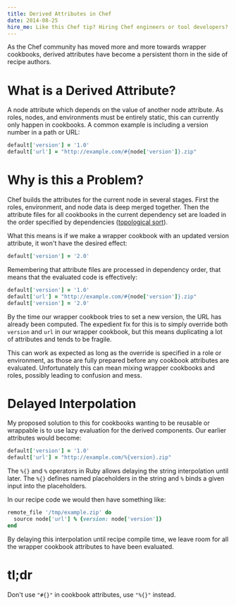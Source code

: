 ```yaml
---
title: Derived Attributes in Chef
date: 2014-08-25
hire_me: Like this Chef tip? Hiring Chef engineers or tool developers? I'm looking for a new team! Check out my <a href="/looking-for-group/">Looking for Group</a> post for details.
---
```


As the Chef community has moved more and more towards wrapper cookbooks,
derived attributes have become a persistent thorn in the side of recipe
authors.

# What is a Derived Attribute?

A node attribute which depends on the value of another node attribute. As
roles, nodes, and environments must be entirely static, this can currently only
happen in cookbooks. A common example is including a version number in a path
or URL:

```ruby
default['version'] = '1.0'
default['url'] = "http://example.com/#{node['version']}.zip"
```

# Why is this a Problem?

Chef builds the attributes for the current node in several stages. First
the roles, environment, and node data is deep merged together. Then the
attribute files for all cookbooks in the current dependency set are loaded in
the order specified by dependencies ([topological sort](https://en.wikipedia.org/wiki/Topological_sorting)).

What this means is if we make a wrapper cookbook with an updated version
attribute, it won't have the desired effect:

```ruby
default['version'] = '2.0'
```

Remembering that attribute files are processed in dependency order, that means
that the evaluated code is effectively:

```ruby
default['version'] = '1.0'
default['url'] = "http://example.com/#{node['version']}.zip"
default['version'] = '2.0'
```

By the time our wrapper cookbook tries to set a new version, the URL has
already been computed. The expedient fix for this is to simply override
both `version` and `url` in our wrapper cookbook, but this means duplicating
a lot of attributes and tends to be fragile.

This can work as expected as long as the override is specified in a role or
environment, as those are fully prepared before any cookbook attributes are
evaluated. Unfortunately this can mean mixing wrapper cookbooks and roles,
possibly leading to confusion and mess.

# Delayed Interpolation

My proposed solution to this for cookbooks wanting to be reusable or wrappable
is to use lazy evaluation for the derived components. Our earlier attributes
would become:

```ruby
default['version'] = '1.0'
default['url'] = "http://example.com/%{version}.zip"
```

The `%{}` and `%` operators in Ruby allows delaying the string interpolation
until later. The `%{}` defines named placeholders in the string and `%` binds
a given input into the placeholders.

In our recipe code we would then have something like:

```ruby
remote_file '/tmp/example.zip' do
  source node['url'] % {version: node['version']}
end
```

By delaying this interpolation until recipe compile time, we leave room for
all the wrapper cookbook attributes to have been evaluated.

# tl;dr

Don't use `"#{}"` in cookbook attributes, use `"%{}"` instead.
